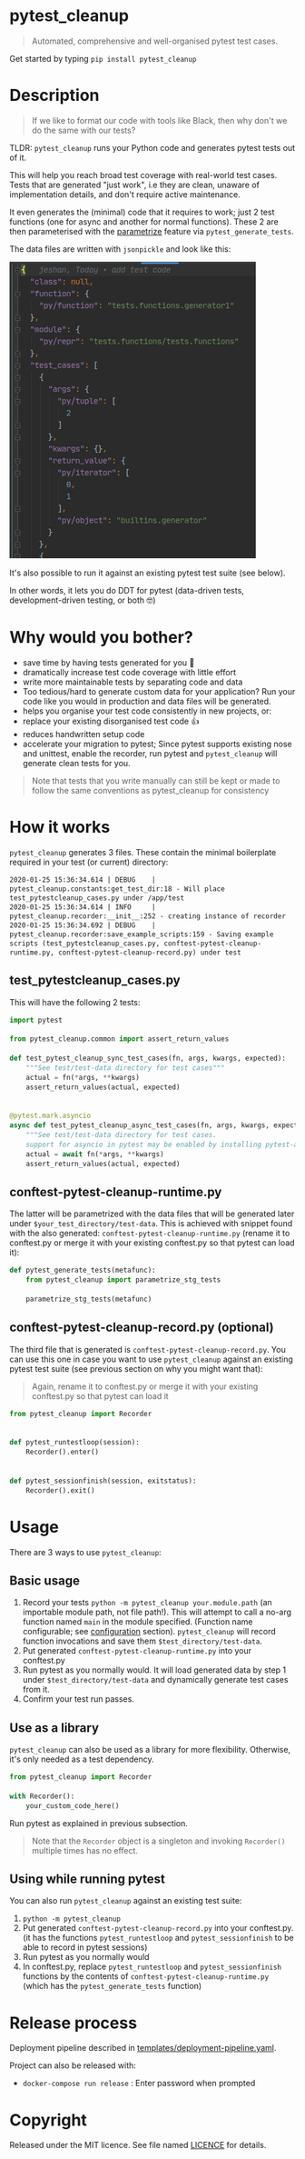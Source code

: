 # pytest_cleanup
> Automated, comprehensive and well-organised pytest test cases.

Get started by typing `pip install pytest_cleanup`

# Description
> If we like to format our code with tools like Black, then why don't we do the same with our tests?

TLDR: `pytest_cleanup` runs your Python code and generates pytest tests out of it.

This will help you reach broad test coverage with real-world test cases.
Tests that are generated "just work", i.e they are clean, unaware of implementation details, and don't require active maintenance.

It even generates the (minimal) code that it requires to work; just 2 test functions (one for async and another for normal functions). These 2 are then parameterised with the [parametrize](https://docs.pytest.org/en/latest/parametrize.html) feature via `pytest_generate_tests`.

The data files are written with `jsonpickle` and look like this:

![](images/example-data-file.png)

It's also possible to run it against an existing pytest test suite (see below).

In other words, it lets you do DDT for pytest (data-driven tests, development-driven testing, or both :nerd_face:)

# Why would you bother?

- save time by having tests generated for you :tada:
- dramatically increase test code coverage with little effort
- write more maintainable tests by separating code and data
- Too tedious/hard to generate custom data for your application? Run your code like you would in production and data files will be generated.
- helps you organise your test code consistently in new projects, or:
- replace your existing disorganised test code :+1:
- reduces handwritten setup code
- accelerate your migration to pytest; Since pytest supports existing nose and unittest, enable the recorder, run pytest and `pytest_cleanup` will generate clean tests for you.


> Note that tests that you write manually can still be kept or made to follow the same conventions as pytest_cleanup for consistency

# How it works

`pytest_cleanup` generates 3 files. These contain the minimal boilerplate required in your test (or current) directory:

```
2020-01-25 15:36:34.614 | DEBUG    | pytest_cleanup.constants:get_test_dir:18 - Will place test_pytestcleanup_cases.py under /app/test
2020-01-25 15:36:34.614 | INFO     | pytest_cleanup.recorder:__init__:252 - creating instance of recorder
2020-01-25 15:36:34.692 | DEBUG    | pytest_cleanup.recorder:save_example_scripts:159 - Saving example scripts (test_pytestcleanup_cases.py, conftest-pytest-cleanup-runtime.py, conftest-pytest-cleanup-record.py) under test
```

## test_pytestcleanup_cases.py

This will have the following 2 tests:
```python
import pytest

from pytest_cleanup.common import assert_return_values

def test_pytest_cleanup_sync_test_cases(fn, args, kwargs, expected):
    """See test/test-data directory for test cases"""
    actual = fn(*args, **kwargs)
    assert_return_values(actual, expected)


@pytest.mark.asyncio
async def test_pytest_cleanup_async_test_cases(fn, args, kwargs, expected):
    """See test/test-data directory for test cases.
    support for asyncio in pytest may be enabled by installing pytest-asyncio """
    actual = await fn(*args, **kwargs)
    assert_return_values(actual, expected)
```

## conftest-pytest-cleanup-runtime.py

The latter will be parametrized with the data files that will be generated later under `$your_test_directory/test-data`. This is achieved with snippet found with the also generated: `conftest-pytest-cleanup-runtime.py` (rename it to conftest.py or merge it with your existing conftest.py so that pytest can load it):

```python
def pytest_generate_tests(metafunc):
    from pytest_cleanup import parametrize_stg_tests

    parametrize_stg_tests(metafunc)

```


## conftest-pytest-cleanup-record.py (optional)

The third file that is generated is `conftest-pytest-cleanup-record.py`. You can use this one in case you want to use `pytest_cleanup` against an existing pytest test suite (see previous section on why you might want that):

> Again, rename it to conftest.py or merge it with your existing conftest.py so that pytest can load it

```python
from pytest_cleanup import Recorder


def pytest_runtestloop(session):
    Recorder().enter()


def pytest_sessionfinish(session, exitstatus):
    Recorder().exit()
```


# Usage
There are 3 ways to use `pytest_cleanup`:
## Basic usage
1. Record your tests `python -m pytest_cleanup your.module.path` (an importable module path, not file path!). This will attempt to call a no-arg function named `main` in the module specified. (Function name configurable; see [configuration](#configuration) section). `pytest_cleanup` will record function invocations and save them `$test_directory/test-data`.
2. Put generated `conftest-pytest-cleanup-runtime.py` into your conftest.py
3. Run pytest as you normally would.  It will load generated data by step 1 under `$test_directory/test-data` and dynamically generate test cases from it.
4. Confirm your test run passes.

## Use as a library
`pytest_cleanup` can also be used as a library for more flexibility. Otherwise, it's only needed as a test dependency.

```python
from pytest_cleanup import Recorder

with Recorder():
    your_custom_code_here()
```

Run pytest as explained in previous subsection.

> Note that the `Recorder` object is a singleton and invoking `Recorder()` multiple times has no effect.

## Using while running pytest
You can also run `pytest_cleanup` against an existing test suite:
1. `python -m pytest_cleanup`
2. Put generated `conftest-pytest-cleanup-record.py` into your conftest.py. (it has the functions `pytest_runtestloop` and `pytest_sessionfinish` to be able to record in pytest sessions)
3. Run pytest as you normally would
4. In conftest.py, replace `pytest_runtestloop` and `pytest_sessionfinish` functions by the contents of `conftest-pytest-cleanup-runtime.py` (which has the `pytest_generate_tests` function)

# Release process
Deployment pipeline described in [templates/deployment-pipeline.yaml](templates/deployment-pipeline.yaml).

Project can also be released with:
- `docker-compose run release` : Enter password when prompted


# Copyright
Released under the MIT licence. See file named [LICENCE](LICENCE) for details.

